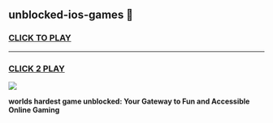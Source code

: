 
## unblocked-ios-games 👋
<h3>
<a href="https://premium.freeplayer.one?title=unblocked-ios-games&ref=14F">CLICK TO PLAY</a></h3>
<hr>

<h3>
<a href="https://premium.freeplayer.one?title=unblocked-ios-games&ref=14F">CLICK 2 PLAY</a>
  
</h3>

<a href="https://premium.freeplayer.one?title=unblocked-ios-games&ref=12F/"><img src="https://clearcache.store/games.png"></a>


**worlds hardest game unblocked: Your Gateway to Fun and Accessible Online Gaming**
